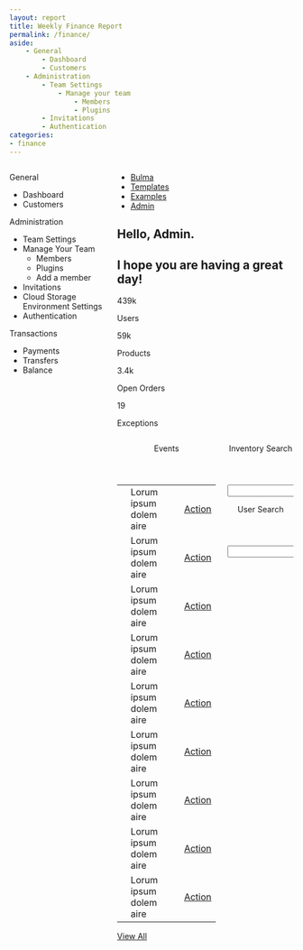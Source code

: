 ```yaml
---
layout: report
title: Weekly Finance Report
permalink: /finance/
aside:
    - General
        - Dashboard
        - Customers
    - Administration
        - Team Settings
            - Manage your team
                - Members
                - Plugins
        - Invitations
        - Authentication
categories:
- finance
---
```

 <div class="container">
        <div class="columns">
            <div class="column is-3 ">
                <aside class="menu is-hidden-mobile">
                    <p class="menu-label">
                        General
                    </p>
                    <ul class="menu-list">
                        <li><a class="is-active">Dashboard</a></li>
                        <li><a>Customers</a></li>
                    </ul>
                    <p class="menu-label">
                        Administration
                    </p>
                    <ul class="menu-list">
                        <li><a>Team Settings</a></li>
                        <li>
                            <a>Manage Your Team</a>
                            <ul>
                                <li><a>Members</a></li>
                                <li><a>Plugins</a></li>
                                <li><a>Add a member</a></li>
                            </ul>
                        </li>
                        <li><a>Invitations</a></li>
                        <li><a>Cloud Storage Environment Settings</a></li>
                        <li><a>Authentication</a></li>
                    </ul>
                    <p class="menu-label">
                        Transactions
                    </p>
                    <ul class="menu-list">
                        <li><a>Payments</a></li>
                        <li><a>Transfers</a></li>
                        <li><a>Balance</a></li>
                    </ul>
                </aside>
            </div>
            <div class="column is-9">
                <nav class="breadcrumb" aria-label="breadcrumbs">
                    <ul>
                        <li><a href="../">Bulma</a></li>
                        <li><a href="../">Templates</a></li>
                        <li><a href="../">Examples</a></li>
                        <li class="is-active"><a href="#" aria-current="page">Admin</a></li>
                    </ul>
                </nav>
                <section class="hero is-info welcome is-small">
                    <div class="hero-body">
                        <div class="container">
                            <h1 class="title">
                                Hello, Admin.
                            </h1>
                            <h2 class="subtitle">
                                I hope you are having a great day!
                            </h2>
                        </div>
                    </div>
                </section>
                <section class="info-tiles">
                    <div class="tile is-ancestor has-text-centered">
                        <div class="tile is-parent">
                            <article class="tile is-child box">
                                <p class="title">439k</p>
                                <p class="subtitle">Users</p>
                            </article>
                        </div>
                        <div class="tile is-parent">
                            <article class="tile is-child box">
                                <p class="title">59k</p>
                                <p class="subtitle">Products</p>
                            </article>
                        </div>
                        <div class="tile is-parent">
                            <article class="tile is-child box">
                                <p class="title">3.4k</p>
                                <p class="subtitle">Open Orders</p>
                            </article>
                        </div>
                        <div class="tile is-parent">
                            <article class="tile is-child box">
                                <p class="title">19</p>
                                <p class="subtitle">Exceptions</p>
                            </article>
                        </div>
                    </div>
                </section>
                <div class="columns">
                    <div class="column is-6">
                        <div class="card events-card">
                            <header class="card-header">
                                <p class="card-header-title">
                                    Events
                                </p>
                                <a href="#" class="card-header-icon" aria-label="more options">
                  <span class="icon">
                    <i class="fa fa-angle-down" aria-hidden="true"></i>
                  </span>
                </a>
                            </header>
                            <div class="card-table">
                                <div class="content">
                                    <table class="table is-fullwidth is-striped">
                                        <tbody>
                                            <tr>
                                                <td width="5%"><i class="fa fa-bell-o"></i></td>
                                                <td>Lorum ipsum dolem aire</td>
                                                <td><a class="button is-small is-primary" href="#">Action</a></td>
                                            </tr>
                                            <tr>
                                                <td width="5%"><i class="fa fa-bell-o"></i></td>
                                                <td>Lorum ipsum dolem aire</td>
                                                <td><a class="button is-small is-primary" href="#">Action</a></td>
                                            </tr>
                                            <tr>
                                                <td width="5%"><i class="fa fa-bell-o"></i></td>
                                                <td>Lorum ipsum dolem aire</td>
                                                <td><a class="button is-small is-primary" href="#">Action</a></td>
                                            </tr>
                                            <tr>
                                                <td width="5%"><i class="fa fa-bell-o"></i></td>
                                                <td>Lorum ipsum dolem aire</td>
                                                <td><a class="button is-small is-primary" href="#">Action</a></td>
                                            </tr>
                                            <tr>
                                                <td width="5%"><i class="fa fa-bell-o"></i></td>
                                                <td>Lorum ipsum dolem aire</td>
                                                <td><a class="button is-small is-primary" href="#">Action</a></td>
                                            </tr>
                                            <tr>
                                                <td width="5%"><i class="fa fa-bell-o"></i></td>
                                                <td>Lorum ipsum dolem aire</td>
                                                <td><a class="button is-small is-primary" href="#">Action</a></td>
                                            </tr>
                                            <tr>
                                                <td width="5%"><i class="fa fa-bell-o"></i></td>
                                                <td>Lorum ipsum dolem aire</td>
                                                <td><a class="button is-small is-primary" href="#">Action</a></td>
                                            </tr>
                                            <tr>
                                                <td width="5%"><i class="fa fa-bell-o"></i></td>
                                                <td>Lorum ipsum dolem aire</td>
                                                <td><a class="button is-small is-primary" href="#">Action</a></td>
                                            </tr>
                                            <tr>
                                                <td width="5%"><i class="fa fa-bell-o"></i></td>
                                                <td>Lorum ipsum dolem aire</td>
                                                <td><a class="button is-small is-primary" href="#">Action</a></td>
                                            </tr>
                                        </tbody>
                                    </table>
                                </div>
                            </div>
                            <footer class="card-footer">
                                <a href="#" class="card-footer-item">View All</a>
                            </footer>
                        </div>
                    </div>
                    <div class="column is-6">
                        <div class="card">
                            <header class="card-header">
                                <p class="card-header-title">
                                    Inventory Search
                                </p>
                                <a href="#" class="card-header-icon" aria-label="more options">
                                    <span class="icon">
                                        <i class="fa fa-angle-down" aria-hidden="true"></i>
                                    </span>
                                </a>
                            </header>
                            <div class="card-content">
                                <div class="content">
                                    <div class="control has-icons-left has-icons-right">
                                        <input class="input is-large" type="text" placeholder="">
                                        <span class="icon is-medium is-left">
                                            <i class="fa fa-search"></i>
                                            </span>
                                                                <span class="icon is-medium is-right">
                                            <i class="fa fa-check"></i>
                                            </span>
                                    </div>
                                </div>
                            </div>
                        </div>
                        <div class="card">
                            <header class="card-header">
                                <p class="card-header-title">
                                    User Search
                                </p>
                                <a href="#" class="card-header-icon" aria-label="more options">
                  <span class="icon">
                    <i class="fa fa-angle-down" aria-hidden="true"></i>
                  </span>
                </a>
                            </header>
                            <div class="card-content">
                                <div class="content">
                                    <div class="control has-icons-left has-icons-right">
                                        <input class="input is-large" type="text" placeholder="">
                                        <span class="icon is-medium is-left">
                      <i class="fa fa-search"></i>
                    </span>
                                        <span class="icon is-medium is-right">
                      <i class="fa fa-check"></i>
                    </span>
                                    </div>
                                </div>
                            </div>
                        </div>
                    </div>
                </div>
            </div>
        </div>
    </div>